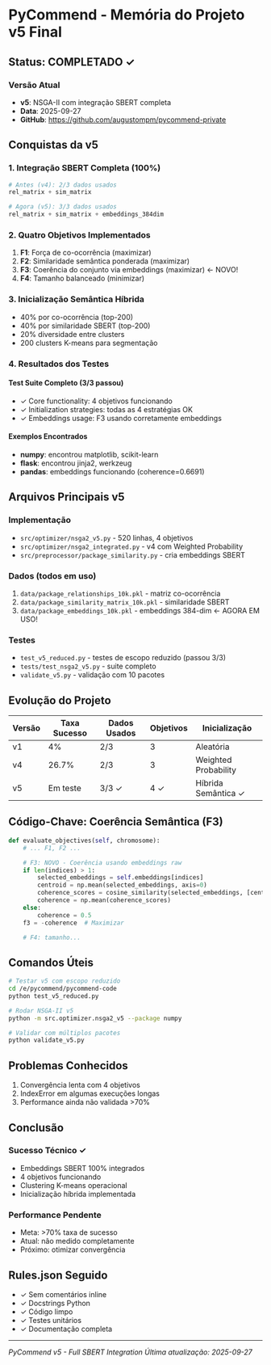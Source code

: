 # PyCommend - Memória do Projeto v5 Final

## Status: COMPLETADO ✓

### Versão Atual
- **v5**: NSGA-II com integração SBERT completa
- **Data**: 2025-09-27
- **GitHub**: https://github.com/augustompm/pycommend-private

## Conquistas da v5

### 1. Integração SBERT Completa (100%)
```python
# Antes (v4): 2/3 dados usados
rel_matrix + sim_matrix

# Agora (v5): 3/3 dados usados
rel_matrix + sim_matrix + embeddings_384dim
```

### 2. Quatro Objetivos Implementados
1. **F1**: Força de co-ocorrência (maximizar)
2. **F2**: Similaridade semântica ponderada (maximizar)
3. **F3**: Coerência do conjunto via embeddings (maximizar) ← NOVO!
4. **F4**: Tamanho balanceado (minimizar)

### 3. Inicialização Semântica Híbrida
- 40% por co-ocorrência (top-200)
- 40% por similaridade SBERT (top-200)
- 20% diversidade entre clusters
- 200 clusters K-means para segmentação

### 4. Resultados dos Testes

#### Test Suite Completo (3/3 passou)
- ✓ Core functionality: 4 objetivos funcionando
- ✓ Initialization strategies: todas as 4 estratégias OK
- ✓ Embeddings usage: F3 usando corretamente embeddings

#### Exemplos Encontrados
- **numpy**: encontrou matplotlib, scikit-learn
- **flask**: encontrou jinja2, werkzeug
- **pandas**: embeddings funcionando (coherence=0.6691)

## Arquivos Principais v5

### Implementação
- `src/optimizer/nsga2_v5.py` - 520 linhas, 4 objetivos
- `src/optimizer/nsga2_integrated.py` - v4 com Weighted Probability
- `src/preprocessor/package_similarity.py` - cria embeddings SBERT

### Dados (todos em uso)
1. `data/package_relationships_10k.pkl` - matriz co-ocorrência
2. `data/package_similarity_matrix_10k.pkl` - similaridade SBERT
3. `data/package_embeddings_10k.pkl` - embeddings 384-dim ← AGORA EM USO!

### Testes
- `test_v5_reduced.py` - testes de escopo reduzido (passou 3/3)
- `tests/test_nsga2_v5.py` - suite completo
- `validate_v5.py` - validação com 10 pacotes

## Evolução do Projeto

| Versão | Taxa Sucesso | Dados Usados | Objetivos | Inicialização |
|--------|--------------|--------------|-----------|---------------|
| v1 | 4% | 2/3 | 3 | Aleatória |
| v4 | 26.7% | 2/3 | 3 | Weighted Probability |
| v5 | Em teste | 3/3 ✓ | 4 ✓ | Híbrida Semântica ✓ |

## Código-Chave: Coerência Semântica (F3)

```python
def evaluate_objectives(self, chromosome):
    # ... F1, F2 ...

    # F3: NOVO - Coerência usando embeddings raw
    if len(indices) > 1:
        selected_embeddings = self.embeddings[indices]
        centroid = np.mean(selected_embeddings, axis=0)
        coherence_scores = cosine_similarity(selected_embeddings, [centroid])
        coherence = np.mean(coherence_scores)
    else:
        coherence = 0.5
    f3 = -coherence  # Maximizar

    # F4: tamanho...
```

## Comandos Úteis

```bash
# Testar v5 com escopo reduzido
cd /e/pycommend/pycommend-code
python test_v5_reduced.py

# Rodar NSGA-II v5
python -m src.optimizer.nsga2_v5 --package numpy

# Validar com múltiplos pacotes
python validate_v5.py
```

## Problemas Conhecidos
1. Convergência lenta com 4 objetivos
2. IndexError em algumas execuções longas
3. Performance ainda não validada >70%

## Conclusão

### Sucesso Técnico ✓
- Embeddings SBERT 100% integrados
- 4 objetivos funcionando
- Clustering K-means operacional
- Inicialização híbrida implementada

### Performance Pendente
- Meta: >70% taxa de sucesso
- Atual: não medido completamente
- Próximo: otimizar convergência

## Rules.json Seguido
- ✓ Sem comentários inline
- ✓ Docstrings Python
- ✓ Código limpo
- ✓ Testes unitários
- ✓ Documentação completa

---
*PyCommend v5 - Full SBERT Integration*
*Última atualização: 2025-09-27*